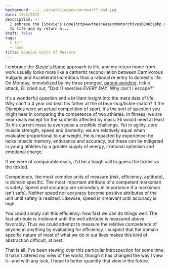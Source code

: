 ```yaml
---
background: ../../assets/images/wereworlf_dad.jpg
date: 10/2/2012
description: >-
  I embrace the [Stevie's Home]httpwwwthesneezecommtarchives000831php approach
  to life and my return h...
draft: false
tags:
  - lïf
  - home
title: Complex Units of Measure
---
```


I embrace the [Stevie's Home](http://www.thesneeze.com/mt-archives/000831.php) approach to life, and my return home from work usually looks more like a cathartic reconciliation between Carnivorous Vulgaris and Accelleratii Incredibus than a rational re entry to domestic life. On Monday, immobilized by my three pronged, [patent-pending](http://www.techdirt.com/articles/20121001/11435420558/why-it-could-make-sense-to-get-rid-patents-entirely-even-if-they-work-few-cases.shtml), tickle attack, Eli cried out, "Dad!! I exercise *EVERY DAY*. Why can't I escape?"

It's a wonderful question and a brilliant insight into the meta data of life. Why can't a 4 year old beat his father at the ol bear-hug/tickle-match? If the Olympics were an actual competition of sport, it's the sort of question you might hear in comparing the competence of two athletes. In fitness, we are near rivals except for the subfields affected by mass: Eli would need at least 3x his current mass to even pose a credible challenge. Yet in agility, core muscle strength, speed and dexterity, we are relatively equal when evaluated proportional to our weight. He is impacted by experience: he lacks muscle memory, endurance and accuracy, but these can be mitigated in young athletes by a greater supply of energy, irrational optimism and emotional charge.

If we were of comparable mass, it'd be a tough call to guess the tickler vs the tickled.

Competence, like most complex units of measure (risk, efficiency, aptitude), is domain specific. The most important attribute of a competent marksman is safety. Speed and accuracy are secondary in importance if a marksman isn't safe). Neither speed nor accuracy become positive attributes of the unit until safety is realized. Likewise, speed is irrelevant until accuracy is high.

You could simply call this efficiency: how fast we can do things well. The fast attribute is irrelevant until the well attribute is measured above favorably. Thus we could attempt to measure the relative competence of anyone at anything by evaluating for efficiency. I suspect that the domain specific nature of most of what we do in our lives makes this kind of abstraction difficult, at best.

That is all. I've been stewing over this particular introspection for some time. It hasn't altered my view of the world, though it has changed the way I view it--and with any luck, I hope to better quantify that view in the future.
